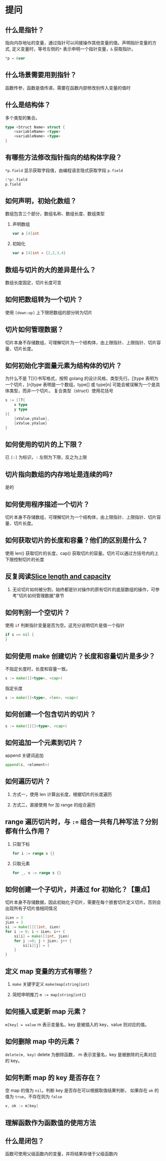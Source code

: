 # 提问

## 什么是指针？

指向内存地址的变量，通过指针可以间接操作其他变量的值。声明指针变量的方式, 定义变量时，等号左侧的`*` 表示申明一个指针变量，`&` 获取指针。

```go
*p = &var
```

## 什么场景需要用到指针？

函数传参，函数是值传递，需要在函数内部修改别传入变量的值时

## 什么是结构体？

多个类型的集合。

```go
type <Struct Name> struct {
    <variableName> <type>
    <variableName> <type>
}
```

## 有哪些方法修改指针指向的结构体字段？

`*p.field` 显示获取字段值，由编程语言隐式获取字段 `p.field`

```go
(*p).field
p.field
```

## 如何声明，初始化数组？

数组包含三个部分，数组名称、数组长度、数组类型

1. 声明数组

    ```go
    var a [4]int
    ```

2. 初始化

    ```go
    var a [4]int = {1,2,3,4}
    ```

## 数组与切片的大的差异是什么？

数组长度固定，切片长度可变

## 如何把数组转为一个切片？

使用 `[down:up]` 上下限把数组的部分转为切片

## 切片如何管理数据？

切片本身不存储数组，可理解切片为一个结构体，由上限指针、上限指针、切片容量、切片长度。

## 如何初始化字面量元素为结构体的切片？

为什么不是 T[]{}书写格式，按照 golang 的设计风格，类型先行。[]type 表明为一个切片，[n]type 表明是一个数组，type[] 或 type[n] 可能会被误解为一个是具体类型，而非一个切片。
复合类型（struct）使用花括号

```go
s := []T{
    x type
    y type
}{
    {xValue,yValue},
    {xValue,yValue}
}
```

## 如何使用的切片的上下限？

已 `[:]` 为标识，`:` 左侧为下限，反之为上限

## 切片指向数组的内存地址是连续的吗?

是的

## 如何使用程序描述一个切片？

切片本身不存储数组，可理解切片为一个结构体，由上限指针、上限指针、切片容量、切片长度。

## 如何获取切片的长度和容量？他们的区别是什么？

使用 len() 获取切片的长度，cap() 获取切片的容量。切片可以通过方括号内的上下限控制切片的长度

## 反复阅读[Slice length and capacity](https://go.dev/tour/moretypes/11)

1. 无论切片如何被分割，始终都是针对操作的原有切片的底层数组的操作，可参考"切片如何管理数据"章节

## 如何判别一个空切片？

使用 `if` 判断指针变量是否为空。这充分说明切片是值一个指针

```go
if s == nil {
}
```

## 如何使用 make 创建切片？长度和容量切片是多少？

不指定长度时，长度和容量一致。

```go
s := make([]<type>, <cap>)
```

指定长度

```go
s := make([]<type>, <len>, <cap>)
```

## 如何创建一个包含切片的切片？

```go
s := make([][]<type>, <cap>)
```

## 如何追加一个元素到切片？

append 关键词追加

```go
append(s, <element>)
```

## 如何遍历切片？

1. 方式一，使用 len 计算出长度，根据切片的长度遍历

2. 方式二，直接使用 for 加 range 的组合遍历

## range 遍历切片时，与 `:=` 组合一共有几种写法？分别都有什么作用？

1. 只取下标

    ```go
    for i := range s {}
    ```

2. 只取元素

    ```go
    for _, v := range s {}
    ```

## 如何创建一个子切片，并通过 for 初始化？【重点】

切片本身不存储数据，因此初始化子切片，需要在每个嵌套切片定义切片。否则会出现所有子切片值相同情况

```go
iLen = 3
jLen = 3
si := make([][]int, iLen)
for i := 0; i < iLen; i++ {
    si[i] = make([]int, jLen)
    for j :=0; j < jLen; j++ {
        si[i][j] = 1
    }
}
```

## 定义 map 变量的方式有哪些？

1. `make` 关键字定义 `make(map[string]int)`

1. 简短申明推刀 `m := map[string]int{}`

## 如何插入或更新 map 元素？

`m[key] = value` m 表示变量名，key 是被插入的 key，value 则对应的值。

## 如何删除 map 中的元素？

`delete(m, key)` delete 为删除函数， m 表示变量名，key 是被删除的元素对应的 key。

## 如何判断 map 的 key 是否存在？

空 map 的值为 `nil`。判断 key 是否存在可以根据取值结果判断， 如果存在 `ok` 的值为 `true`，不存在则为 `false`

```go
v, ok := m[key]
```

## 理解函数作为函数值的使用方法

## 什么是闭包？

函数可使用父级函数内的变量，并将结果存储于父级函数内
